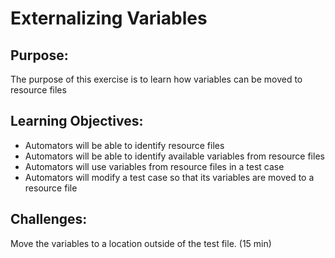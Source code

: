 # Externalizing Variables

## Purpose:
The purpose of this exercise is to learn how variables can be moved to resource files

## Learning Objectives:

- Automators will be able to identify resource files
- Automators will be able to identify available variables from resource files
- Automators will use variables from resource files in a test case
- Automators will modify a test case so that its variables are moved to a resource file

## Challenges:

Move the variables to a location outside of the test file. (15 min)